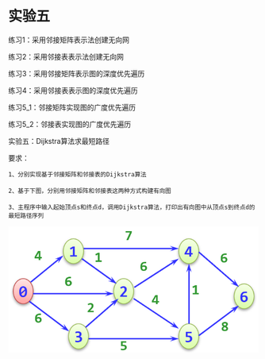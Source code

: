 # 实验五 #

练习1：采用邻接矩阵表示法创建无向网

练习2：采用邻接表表示法创建无向网

练习3：采用邻接矩阵表示图的深度优先遍历

练习4：采用邻接表表示图的深度优先遍历

练习5_1：邻接矩阵实现图的广度优先遍历

练习5_2：邻接表实现图的广度优先遍历

实验五：Dijkstra算法求最短路径

要求：

    1、分别实现基于邻接矩阵和邻接表的Dijkstra算法

    2、基于下图，分别用邻接矩阵和邻接表这两种方式构建有向图

    3、主程序中输入起始顶点s和终点d，调用Dijkstra算法，打印出有向图中从顶点s到终点d的最短路径序列
![Alt text](558aae7ed80ba3b8ffeec23b2bd1d9b6.png)